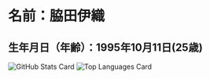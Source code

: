 # 名前：脇田伊織  
## 生年月日（年齢）：1995年10月11日(25歳)   

![GitHub Stats Card](https://github-readme-stats.vercel.app/api?username=ioio08&show_icons=true)
![Top Languages Card](https://github-readme-stats.vercel.app/api/top-langs/?username=ioio08)
